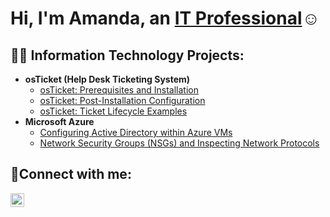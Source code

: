 <h1>Hi, I'm Amanda, an <a href="https://www.linkedin.com/in/amanda-jefferson-3583b525b/">IT Professional</a>☺</h1>

<h2>👨‍💻 Information Technology Projects:</h2>

- <b>osTicket (Help Desk Ticketing System)</b>
  - [osTicket: Prerequisites and Installation](https://github.com/AmandaJefferson/osticket-prereqs)
  - [osTicket: Post-Installation Configuration](https://github.com/AmandaJefferson/post-install-config)
  - [osTicket: Ticket Lifecycle Examples](https://github.com/AmandaJefferson/ticket-lifecycle)
- <b>Microsoft Azure</b>
  - [Configuring Active Directory within Azure VMs](https://github.com/AmandaJefferson/configure-ad)
  - [Network Security Groups (NSGs) and Inspecting Network Protocols](https://github.com/AmandaJefferson/azure-network-protocols)

<h2>🤳Connect with me:</h2>


[<img align="left" alt="Josh | LinkedIn" width="22px" src="https://cdn.jsdelivr.net/npm/simple-icons@v3/icons/linkedin.svg" />][linkedin]



[linkedin]: https://linkedin.com/in/amanda-jefferson-3583b525b/
